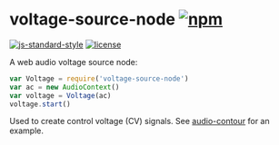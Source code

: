 # voltage-source-node [![npm](https://img.shields.io/npm/v/voltage-source-node.svg?style=flat-square)](https://www.npmjs.com/package/voltage-source-node)

[![js-standard-style](https://img.shields.io/badge/code%20style-standard-brightgreen.svg?style=flat-square)](https://github.com/feross/standard) [![license](https://img.shields.io/npm/l/voltage-source-node.svg?style=flat-square)](https://www.npmjs.com/package/voltage-source-node)

A web audio voltage source node:

```js
var Voltage = require('voltage-source-node')
var ac = new AudioContext()
var voltage = Voltage(ac)
voltage.start()
```

Used to create control voltage (CV) signals. See [audio-contour](https://github.com/danigb/audio-contour) for an example.
